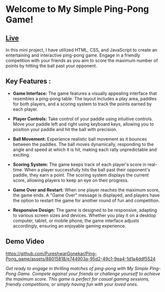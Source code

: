 # Welcome to My Simple Ping-Pong Game!
## [Live](https://pureshwargonekar.github.io/Ping-Pong_game/)

In this mini project, I have utilized HTML, CSS, and JavaScript to create an entertaining and interactive ping-pong game. Engage in a friendly competition with your friends as you aim to score the maximum number of points by hitting the ball past your opponent.

## Key Features :

* **Game Interface:** The game features a visually appealing interface that resembles a ping-pong table. The layout includes a play area, paddles for both players, and a scoring system to track the points earned by each player.

* **Player Controls:** Take control of your paddle using intuitive controls. Move your paddle left and right using keyboard keys, allowing you to position your paddle and hit the ball with precision.

* **Ball Movement:** Experience realistic ball movement as it bounces between the paddles. The ball moves dynamically, responding to the angle and speed at which it is hit, making each rally unpredictable and exciting.

* **Scoring System:** The game keeps track of each player's score in real-time. When a player successfully hits the ball past their opponent's paddle, they earn a point. The scoring system displays the current score, allowing players to keep an eye on their progress.

* **Game Over and Restart:** When one player reaches the maximum score, the game ends. A "Game Over" message is displayed, and players have the option to restart the game for another round of fun and competition.

* **Responsive Design:** The game is designed to be responsive, adapting to various screen sizes and devices. Whether you play it on a desktop computer, tablet, or mobile phone, the game interface adjusts accordingly, ensuring an enjoyable gaming experience.

## Demo Video

https://github.com/PureshwarGonekar/Ping-Pong_game/assets/88015818/e744903a-95d2-49c1-9ea4-1d1a4ddf5524



*Get ready to engage in thrilling matches of ping-pong with My Simple Ping-Pong Game. Compete against your friends or challenge yourself to achieve the maximum score. This game is perfect for casual gaming sessions, friendly competitions, or simply having fun with your loved ones.*

